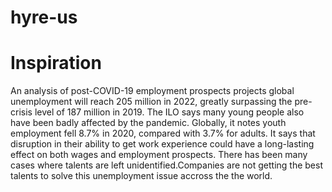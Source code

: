 # hyre-us
# Inspiration
An analysis of post-COVID-19 employment prospects projects global unemployment will reach 205 million in 2022, greatly surpassing the pre-crisis level of 187 million in 2019.
The ILO says many young people also have been badly affected by the pandemic. Globally, it notes youth employment fell 8.7% in 2020, compared with 3.7% for adults. 
It says that disruption in their ability to get work experience could have a long-lasting effect on both wages and employment prospects.
There has been many cases where talents are left unidentified.Companies are not getting the best talents to solve this unemployment issue accross the the world.
